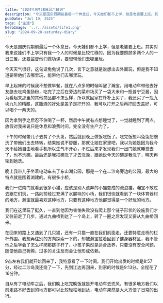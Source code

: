 ```yaml
---
title: "2024年9月28日周六日记"
description: "今天是国庆假期前最后一个休息日，今天娃们都不上学，但是老婆要上班。其实对我来说娃们不上学只有我一个人的时候是比 [&hellip;]"
pubDate: "Jul 19, 2025"
tags: ["生活"]
heroImage: '../../assets/life1.png'
slug: "2024-09-28-saturday-diary"
---
```


今天是国庆假期前最后一个休息日，今天娃们都不上学，但是老婆要上班。其实对我来说娃们不上学只有我一个人的时候是比较忙碌的，因为我要照顾多两个人的一日三餐，还要监督他们做功课，要想带他们去哪里玩。

今天天气很好，这句话兔兔说了几次，言下之意就是说想出去外面玩，但是我不知道要带他们去哪里玩，能带他们去哪里玩。

早上起床的时候我不想做早餐，就在八点多的时候叫醒了瀚宝，用电动车带他去好友膳去吃鸡蛋肠粉，吃完了之后在旁边的菜市场买了一袋大米和一瓶普宁豆酱，因为看起来那里的其他商品都不怎么样，所以就回家在朴朴上买了，我还买了一瓶九块九1L的精酿，这瓶酒的好处是盖子是拧开的，我可以打开之后再拧回去盖好，可以喝个一两天的。

因为拿到手之后忍不住喝了一杯，然后中午就有点想睡觉了，一觉就睡到了两点。放假对我来说只是休息和浪费时间，完全没有生产力了。

下午的时候带儿子去剪了个头发，然后就到晚上做饭吃饭了。吃完饭想叫兔兔把碗洗了带他们出去转转，结果她说不舒服，那就让她在家里吧，我以为她是因为我今天不给她自由地看手机所以生气不开心，不过后来才发现我们一出门她就睡觉去了，也不洗碗。最后还是我把碗洗了才去洗澡，跟她说今天的碗是我洗了，明天再轮到她洗。

晚上我带儿子坐着电动车去了东山湖公园，那是一个在二沙岛旁边的公园，最大的特点就是围着湖建的。有很多小桥。

我们一进南门就看到很多小猫，应该是别人遗弃的小猫变成的流浪猫，瀚宝不敢过去跟它们玩，一路向前经过充满了水腥味的小桥，我们很快就看到了一块体育器材的地方，瀚宝就最喜欢这种地方，只要有这种地方他都觉得是一个好玩的地方。

我们在这里玩了挺久，一直到他因为害怕失败没有爬上那个链子形状的设施我们才又往前走了几步，通过九曲桥到达了一个岛上，转了一圈之后发现又要从九曲桥回来。

在回来的路上又遇到了几只猫，还有一只猫一直在我们前面走，还要特意走桥的栏杆外围。我想再往别的方向探索一下的，却被瀚宝拉着回到了健身器材区，我不管他之后学会了怎么样爬那链子杆了，小孩子果然是适合放养，只要没有安全问题，随便他自己折腾，过多的关注反而会让他形成依赖。

9点左右我们就开始回来了，我特意看了一下时间，我们开始出发的时候是8:57分，经过二沙岛我还绕了一下，先到江边再回来，到家的时候是9:13分。全程花了16分钟。

自从有了电动车之后，我们晚上吃完晚饭就是开电动车去兜风，有很多地方我们以前走路不好去到的地方都可以比较轻松地到达，电动车果然是大大方便了日常的出行。